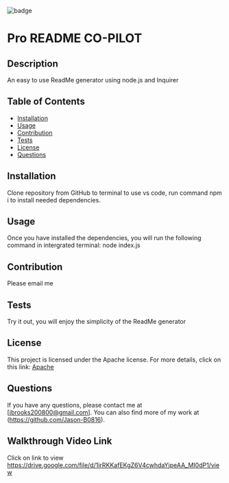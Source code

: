 
![badge](https://img.shields.io/badge/LICENSE-Apache-yellow)
# Pro README CO-PILOT 

## Description 

An easy to use ReadMe generator using node.js and Inquirer


## Table of Contents

- [Installation](#installation)
- [Usage](#usage)
- [Contribution](#contribution)
- [Tests](#tests)
- [License](#license)
- [Questions](#questions)


## Installation
Clone repository from GitHub to terminal to use vs code, run command npm i to install needed dependencies.

## Usage
Once you have installed the dependencies, you will run the following command in intergrated terminal: node index.js 

## Contribution
Please email me

## Tests
Try it out, you will enjoy the simplicity of the ReadMe generator

## License
This project is licensed under the Apache license.
For more details, click on this link: [Apache](https://opensource.org/licenses/Apache-2.0)
  
## Questions
If you have any questions, please contact me at [jbrooks200800@gmail.com]. You can also find more of my work at (https://github.com/Jason-B0816).

## Walkthrough Video Link 
Click on link to view https://drive.google.com/file/d/1irRKKafEKgZ6V4cwhdaYjpeAA_MI0dP1/view
